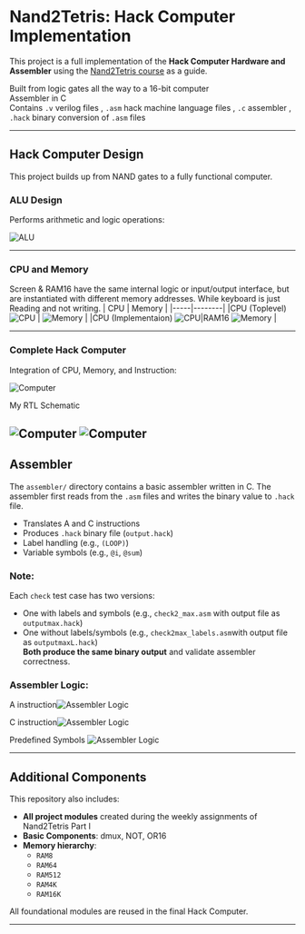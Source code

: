 #  Nand2Tetris: Hack Computer Implementation

This project is a full implementation of the **Hack Computer Hardware and Assembler**  using the [Nand2Tetris course](https://www.nand2tetris.org/) as a guide.


 Built from logic gates all the way to a 16-bit computer  
 Assembler in C   
 Contains `.v` verilog files  , `.asm` hack machine language files , `.c` assembler , `.hack` binary conversion of `.asm` files 

---


##  Hack Computer Design

This project builds up from NAND gates to a fully functional computer.

###  ALU Design

Performs arithmetic and logic operations:

![ALU](https://github.com/anujk2004/nandtotetris/blob/main/images/alu.png)

---

###  CPU and Memory
Screen & RAM16 have the same internal logic or input/output interface, but are instantiated with different memory addresses.
While keyboard is just Reading and not writing.
| CPU | Memory |
|-----|--------|
|CPU (Toplevel) ![CPU](https://github.com/anujk2004/nandtotetris/blob/main/images/cputop.png) | ![Memory](https://github.com/anujk2004/nandtotetris/blob/main/images/mem.png) |
|CPU (Implementaion)  ![CPU](https://github.com/anujk2004/nandtotetris/blob/main/images/insidecpu.png)|RAM16 ![Memory](https://github.com/anujk2004/nandtotetris/blob/main/images/RAM16.png) |

---

###  Complete Hack Computer

Integration of CPU, Memory, and Instruction:


![Computer](https://github.com/anujk2004/nandtotetris/blob/main/images/hackcompdesign.png?raw=true)

My RTL Schematic

![Computer](https://github.com/anujk2004/nandtotetris/blob/main/images/hack_comp_top.png?raw=true)
![Computer](https://github.com/anujk2004/nandtotetris/blob/main/images/hack_comp_expanded.png?raw=true)
---

##  Assembler

The `assembler/` directory contains a basic assembler written in C.
The assembler first reads from the `.asm` files and writes the binary value to `.hack` file.


- Translates A and C instructions
- Produces `.hack` binary file (`output.hack`)
- Label handling (e.g., `(LOOP)`) 
- Variable symbols (e.g., `@i`, `@sum`)

###  Note:
Each `check` test case has two versions:
- One with labels and symbols (e.g., `check2_max.asm`  with output file as  `outputmax.hack`)
- One without labels/symbols (e.g., `check2max_labels.asm`with output file as  `outputmaxL.hack`)  
 **Both produce the same binary output** and validate assembler correctness.




### Assembler Logic:
A instruction![Assembler Logic](https://github.com/anujk2004/nandtotetris/blob/main/images/Ainstruct.png)

C instruction![Assembler Logic](https://github.com/anujk2004/nandtotetris/blob/main/images/Cinstruct.png)

Predefined Symbols ![Assembler Logic](https://github.com/anujk2004/nandtotetris/blob/main/images/predefinedsymb.png)

---
## Additional Components

This repository also includes:

- **All project modules** created during the weekly assignments of Nand2Tetris Part I
- **Basic Components**: dmux, NOT, OR16
- **Memory hierarchy**:
  - `RAM8`
  - `RAM64`
  - `RAM512`
  - `RAM4K`
  - `RAM16K`

All foundational modules are reused in the final Hack Computer.

---





